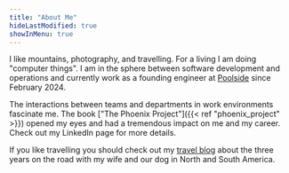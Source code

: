 ```yaml
---
title: "About Me"
hideLastModified: true
showInMenu: true
---
```


I like mountains, photography, and travelling. For a living I am doing "computer things". I am in the sphere between software development and operations and currently work as a founding engineer at [Poolside](https://poolside.ai) since February 2024.

The interactions between teams and departments in work environments fascinate me. The book ["The Phoenix Project"]({{< ref "phoenix_project" >}}) opened my eyes and had a tremendous impact on me and my career. Check out my LinkedIn page for more details.

If you like travelling you should check out my [travel blog](https://www.granviaje.ch) about the three years on the road with my wife and our dog in North and South America.
